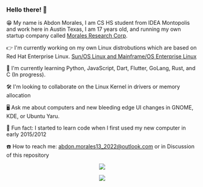 ### Hello there! 👋

😁 My name is Abdon Morales, I am CS HS student from IDEA Montopolis and work here in Austin Texas, I am 17 years old, and running my own startup company called [Morales Research Corp](https://github.com/moralesresearch).

👉 I'm currently working on my own Linux distrobutions which are based on Red Hat Enterprise Linux. [Sun/OS Linux and Mainframe/OS Enterprise Linux](https://gitlab.com/morales-research-corporation)

🏃 I'm currently learning Python, JavaScript, Dart, Flutter, GoLang, Rust, and C (In progress).

🛠 I'm looking to collaborate on the Linux Kernel in drivers or memory allocation

🖥 Ask me about computers and new bleeding edge UI changes in GNOME, KDE, or Ubuntu Yaru.

💾 Fun fact: I started to learn code when I first used my new computer in early 2015/2012

☎️ How to reach me: abdon.morales13_2022@outlook.com or in Discussion of this repository


<p align="center"><img align="center" src="https://github-readme-stats.vercel.app/api/top-langs/?username=abdonmorales&layout=compact&theme=dark"></p>

<p align="center"><img align="center" src="https://github-readme-stats.vercel.app/api?username=abdonmorales&show_icons=true&theme=radical)"></p>
<!--
**abdonmorales/abdonmorales** is a ✨ _special_ ✨ repository because its `README.md` (this file) appears on your GitHub profile.

Here are some ideas to get you started:

- 🔭 I’m currently working on ...
- 🌱 I’m currently learning ...
- 👯 I’m looking to collaborate on ...
- 🤔 I’m looking for help with ...
- 💬 Ask me about ...
- 📫 How to reach me: ...
- 😄 Pronouns: ...
- ⚡ Fun fact: ...
-->
